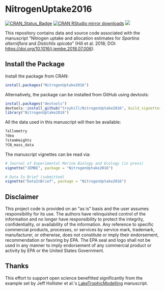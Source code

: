 # NitrogenUptake2016


[![CRAN_Status_Badge](http://www.r-pkg.org/badges/version/NitrogenUptake2016)](https://cran.r-project.org/package=NitrogenUptake2016) [![CRAN RStudio mirror downloads](http://cranlogs.r-pkg.org/badges/NitrogenUptake2016)](https://cran.r-project.org/package=NitrogenUptake2016) [![](http://cranlogs.r-pkg.org/badges/grand-total/NitrogenUptake2016)](https://cran.r-project.org/package=NitrogenUptake2016)



This repository contains data and source code associated with the manuscript "Nitrogen uptake and allocation estimates for _Spartina alterniflora_ and _Distichlis spicata_" (Hill et al. 2018; DOI: https://doi.org/10.1016/j.jembe.2018.07.006).


## Install the Package 

Install the package from CRAN:

```r
install.packages("NitrogenUptake2016")
```


Alternatively, the package can be installed from GitHub using devtools:

```r
install.packages("devtools")
devtools::install_github("troyhill/NitrogenUptake2016", build_vignettes = TRUE)
library("NitrogenUptake2016")
```

All the data used in this manuscript will then be available:

```r
?allometry
?dea
?stemHeights
?CN_mass_data
```


The manuscript vignettes can be read via:

```r
# Journal of Experimental Marine Biology and Ecology (in press)
vignette("JEMBE", package = "NitrogenUptake2016")

# Data In Brief (submitted)
vignette("DataInBrief", package = "NitrogenUptake2016")
```


## Disclaimer 

This project code is provided on an "as is" basis and the user assumes responsibility for its use. The authors have relinquished control of the information and no longer have responsibility to protect the integrity, confidentiality, or availability of the information. Any reference to specific commercial products, processes, or services by service mark, trademark, manufacturer, or otherwise, does not constitute or imply their endorsement, recommendation or favoring by EPA. The EPA seal and logo shall not be used in any manner to imply endorsement of any commercial product or activity by EPA or the United States Government.


## Thanks 

This effort to support open science benefitted significantly from the example set by Jeff Hollister et al.'s [LakeTrophicModelling](https://github.com/USEPA/LakeTrophicModelling) manuscript.
